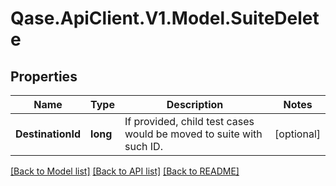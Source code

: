 # Qase.ApiClient.V1.Model.SuiteDelete

## Properties

Name | Type | Description | Notes
------------ | ------------- | ------------- | -------------
**DestinationId** | **long** | If provided, child test cases would be moved to suite with such ID. | [optional] 

[[Back to Model list]](../../README.md#documentation-for-models) [[Back to API list]](../../README.md#documentation-for-api-endpoints) [[Back to README]](../../README.md)

